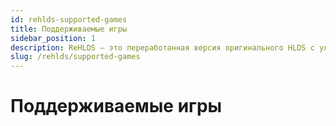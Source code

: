 ```yaml
---
id: rehlds-supported-games
title: Поддерживаемые игры
sidebar_position: 1
description: ReHLDS — это переработанная версия оригинального HLDS с улучшенной безопасностью, производительностью и возможностями моддинга для таких игр, как Half-Life и Counter-Strike 1.6.
slug: /rehlds/supported-games
---
```


<head>
  <title>ReHLDS: Поддерживаемые игры | ReHLDS</title>
</head>

# Поддерживаемые игры
